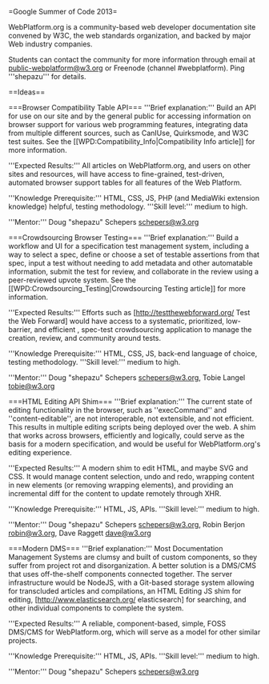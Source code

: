 =Google Summer of Code 2013=

WebPlatform.org is a community-based web developer documentation site convened by W3C, the web standards organization, and backed by major Web industry companies.

Students can contact the community for more information through  email at public-webplatform@w3.org or  Freenode (channel #webplatform). Ping '''shepazu''' for details.

==Ideas==

===Browser Compatibility Table API===
'''Brief explanation:''' Build an API for use on our site and by the general public for accessing information on browser support for various web programming features, integrating data from multiple different sources, such as CanIUse, Quirksmode, and W3C test suites. See the [[WPD:Compatibility_Info|Compatibility Info article]] for more information.

'''Expected Results:''' All articles on WebPlatform.org, and users on other sites and resources, will have access to fine-grained, test-driven, automated browser support tables for all features of the Web Platform.

'''Knowledge Prerequisite:''' HTML, CSS, JS, PHP (and MediaWiki extension knowledge) helpful, testing methodology. '''Skill level:''' medium to high.

'''Mentor:''' Doug "shepazu" Schepers <schepers@w3.org>

===Crowdsourcing Browser Testing===
'''Brief explanation:''' Build a workflow and UI for a specification test management system, including a way to select a spec, define or choose a set of testable assertions from that spec, input a test without needing to add metadata and other automatable information, submit the test for review, and collaborate in the review using a peer-reviewed upvote system. See the [[WPD:Crowdsourcing_Testing|Crowdsourcing Testing article]] for more information.

'''Expected Results:''' Efforts such as [http://testthewebforward.org/ Test the Web Forward] would have access to a systematic, prioritized, low-barrier, and efficient , spec-test crowdsourcing application to manage the creation, review, and community around tests.

'''Knowledge Prerequisite:''' HTML, CSS, JS, back-end language of choice, testing methodology. '''Skill level:''' medium to high.

'''Mentor:''' Doug "shepazu" Schepers <schepers@w3.org>, Tobie Langel <tobie@w3.org>

===HTML Editing API Shim===
'''Brief explanation:''' The current state of editing functionality in the browser, such as ''execCommand'' and ''content-editable'', are not interoperable, not extensible, and not efficient. This results in multiple editing scripts being deployed over the web. A shim that works across browsers, efficiently and logically, could serve as the basis for a modern specification, and would be useful for WebPlatform.org's editing experience.

'''Expected Results:''' A modern shim to edit HTML, and maybe SVG and CSS. It would manage content selection, undo and redo, wrapping content in new elements (or removing wrapping elements), and providing an incremental diff for the content to update remotely through XHR. 

'''Knowledge Prerequisite:''' HTML, JS, APIs. '''Skill level:''' medium to high.

'''Mentor:''' Doug "shepazu" Schepers <schepers@w3.org>, Robin Berjon <robin@w3.org>, Dave Raggett <dave@w3.org>

===Modern DMS===
'''Brief explanation:''' Most Documentation Management Systems are clumsy and built of custom components, so they suffer from project rot and disorganization. A better solution is a DMS/CMS that uses off-the-shelf components connected together. The server infrastructure would be NodeJS, with a Git-based storage system allowing for transcluded articles and compilations, an HTML Editing JS shim for editing, [http://www.elasticsearch.org/ elasticsearch] for searching, and other individual components to complete the system.

'''Expected Results:''' A reliable, component-based, simple, FOSS DMS/CMS for WebPlatform.org, which will serve as a model for other similar projects. 

'''Knowledge Prerequisite:''' HTML, JS, APIs. '''Skill level:''' medium to high.

'''Mentor:''' Doug "shepazu" Schepers <schepers@w3.org>